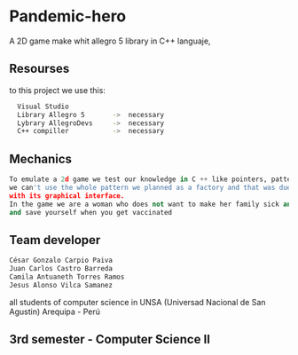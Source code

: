 # Pandemic-hero
A 2D game make whit allegro 5 library in C++ languaje, 

## Resourses
to this project we use this:
```bash
  Visual Studio
  Library Allegro 5       ->  necessary
  Lybrary AllegroDevs     ->  necessary
  C++ compiller           ->  necessary
```

## Mechanics

```python
To emulate a 2d game we test our knowledge in C ++ like pointers, pattern design, but halfway
we can't use the whole pattern we planned as a factory and that was due to a limitation of Allegro
with its graphical interface.
In the game we are a woman who does not want to make her family sick and had to protect herself from the moment he appears.
and save yourself when you get vaccinated
```

## Team developer
```bash
César Gonzalo Carpio Paiva
Juan Carlos Castro Barreda
Camila Antuaneth Torres Ramos
Jesus Alonso Vilca Samanez
```

all students of computer science in UNSA (Universad Nacional de San Agustin) Arequipa - Perú

## 3rd semester - Computer Science II
